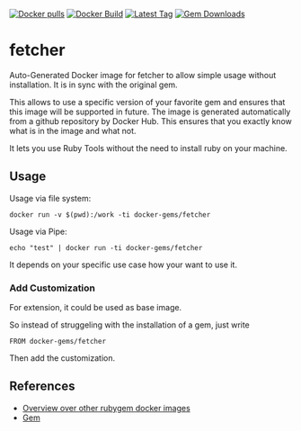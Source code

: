 [![Docker pulls](https://img.shields.io/docker/pulls/rubygem/fetcher.svg)](https://hub.docker.com/r/rubygem/fetcher/)
[![Docker Build](https://img.shields.io/docker/automated/rubygem/fetcher.svg)](https://hub.docker.com/r/rubygem/fetcher/)
[![Latest Tag](https://img.shields.io/github/tag/docker-rubygem/fetcher.svg)](https://hub.docker.com/r/rubygem/fetcher/)
[![Gem Downloads](https://img.shields.io/gem/dt/fetcher.svg)](https://rubygems.org/gems/fetcher/)
# fetcher

Auto-Generated Docker image for fetcher to allow simple usage without installation.
It is in sync with the original gem.

This allows to use a specific version of your favorite gem and ensures that this image will be supported in future.
The image is generated automatically from a github repository by Docker Hub.
This ensures that you exactly know what is in the image and what not.

It lets you use Ruby Tools without the need to install ruby on your machine.

## Usage

Usage via file system:

`docker run -v $(pwd):/work -ti docker-gems/fetcher`

Usage via Pipe:

`echo "test" | docker run -ti docker-gems/fetcher`

It depends on your specific use case how your want to use it.

### Add Customization

For extension, it could be used as base image.

So instead of struggeling with the installation of a gem, just write

`FROM docker-gems/fetcher`

Then add the customization.

## References

 - [Overview over other rubygem docker images](https://github.com/thinkbot/docker-rubygem)
 - [Gem](https://rubygems.org/gems/fetcher/)
